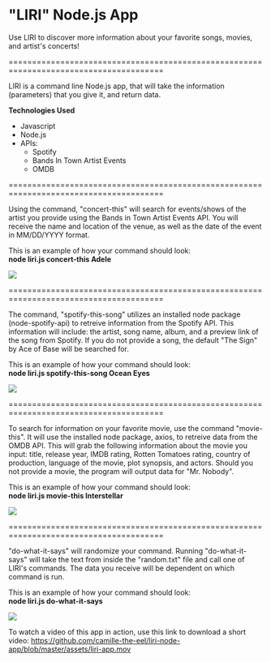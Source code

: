 # "LIRI" Node.js App

Use LIRI to discover more information about your favorite songs, movies, and artist's concerts!

=======================================================================================

LIRI is a command line Node.js app, that will take the information (parameters) that you give it, and return data. 

**Technologies Used**
- Javascript
- Node.js
- APIs:
  - Spotify
  - Bands In Town Artist Events
  - OMDB

=======================================================================================

Using the command, "concert-this" will search for events/shows of the artist you provide using the Bands in Town Artist Events API. You will receive the name and location of the venue, as well as the date of the event in MM/DD/YYYY format.

This is an example of how your command should look:
<br>
**node liri.js concert-this Adele**

![](liri-1.gif)

=======================================================================================

The command, "spotify-this-song" utilizes an installed node package (node-spotify-api) to retreive information from the Spotify API. This information will include: the artist, song name, album, and a preview link of the song from Spotify. If you do not provide a song, the default "The Sign" by Ace of Base will be searched for.

This is an example of how your command should look:
<br>
**node liri.js spotify-this-song Ocean Eyes**

![](liri-2.gif)

=======================================================================================

To search for information on your favorite movie, use the command "movie-this". It will use the installed node package, axios, to retreive data from the OMDB API. This will grab the following information about the movie you input: title, release year, IMDB rating, Rotten Tomatoes rating, country of production, language of the movie, plot synopsis, and actors. Should you not provide a movie, the program will output data for "Mr. Nobody".

This is an example of how your command should look:
<br>
**node liri.js movie-this Interstellar**

![](liri-3.gif)

=======================================================================================

"do-what-it-says" will randomize your command. Running "do-what-it-says" will take the text from inside the "random.txt" file and call one of LIRI's commands. The data you receive will be dependent on which command is run.

This is an example of how your command should look:
<br>
**node liri.js do-what-it-says**

![](liri-4.gif)

To watch a video of this app in action, use this link to download a short video: 
https://github.com/camille-the-eel/liri-node-app/blob/master/assets/liri-app.mov
